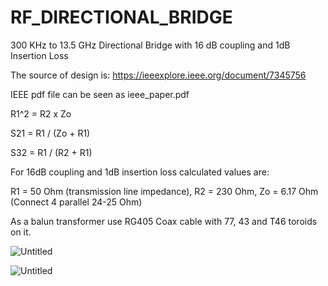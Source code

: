 # RF_DIRECTIONAL_BRIDGE
300 KHz to 13.5 GHz Directional Bridge with 16 dB coupling and 1dB Insertion Loss

The source of design is: https://ieeexplore.ieee.org/document/7345756

IEEE pdf file can be seen as ieee_paper.pdf

R1^2 = R2 x Zo 

S21 = R1 / (Zo + R1)

S32 = R1 / (R2 + R1)

For 16dB coupling and 1dB insertion loss calculated values are:

R1 = 50 Ohm (transmission line impedance), R2 = 230 Ohm, Zo = 6.17 Ohm (Connect 4 parallel 24-25 Ohm)

As a balun transformer use RG405 Coax cable with 77, 43 and T46 toroids on it.

![Untitled](https://user-images.githubusercontent.com/61315249/82236528-e35f9100-993c-11ea-8cd1-2eb6c83bc6b7.png)

![Untitled](https://user-images.githubusercontent.com/61315249/82236989-a1831a80-993d-11ea-985f-b71b47b31147.png)

